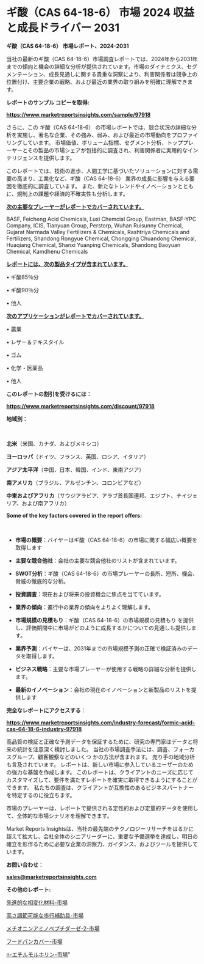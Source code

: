 # ギ酸（CAS 64-18-6） 市場 2024 収益と成長ドライバー 2031

<strong>ギ酸（CAS 64-18-6） 市場レポート、2024-2031</strong>

当社の最新のギ酸（CAS 64-18-6）市場調査レポートでは、2024年から2031年までの傾向と機会の詳細な分析が提供されています。市場のダイナミクス、セグメンテーション、成長見通しに関する貴重な洞察により、利害関係者は競争上の位置付け、主要企業の戦略、および最近の業界の取り組みを明確に理解できます。



<strong>レポートのサンプル コピーを取得:</strong> <a href=https://www.marketreportsinsights.com/sample/97918>

<strong><u>https://www.marketreportsinsights.com/sample/97918</u></strong></a>

さらに、この ギ酸（CAS 64-18-6） の市場レポートでは、競合状況の詳細な分析を実施し、著名な企業、その強み、弱み、および最近の市場動向をプロファイリングしています。 市場価値、ボリューム指標、セグメント分析、トッププレーヤーとその製品の市場シェアが包括的に調査され、利害関係者に実用的なインテリジェンスを提供します。

このレポートでは、技術の進歩、人間工学に基づいたソリューションに対する需要の高まり、工業化など、ギ酸（CAS 64-18-6） 業界の成長に影響を与える要因を徹底的に調査しています。 また、新たなトレンドやイノベーションとともに、規制上の課題や経済的不確実性も分析します。



<strong><u>次の主要なプレーヤーがレポートでカバーされています。</u></strong>

BASF, Feicheng Acid Chemicals, Luxi Chemcial Group, Eastman, BASF-YPC Company, ICIS, Tianyuan Group, Perstorp, Wuhan Ruisunny Chemical, Gujarat Narmada Valley Fertilizers & Chemicals, Rashtriya Chemicals and Fertilizers, Shandong Rongyue Chemical, Chongqing Chuandong Chemical, Huaqiang Chemical, Shanxi Yuanping Chemicals, Shandong Baoyuan Chemical, Kamdhenu Chemicals



<strong><u><b>レポートには、次の製品タイプが含まれています。</b></u></strong>

• ギ酸85％分

• ギ酸90％分

• 他人



<strong><u><b>次のアプリケーションがレポートでカバーされています。</b></u></strong>

• 農業

• レザー＆テキスタイル

• ゴム

• 化学・医薬品

• 他人



<strong><b>このレポートの割引を受けるには：</b></strong>

<a href=https://www.marketreportsinsights.com/discount/97918>

<strong><u>https://www.marketreportsinsights.com/discount/97918</u></strong></a>



<strong>地域別：</strong>

<strong> </strong>



<strong>北米</strong>（米国、カナダ、およびメキシコ）



<strong>ヨーロッパ</strong>（ドイツ、フランス、英国、ロシア、イタリア）



<strong>アジア太平洋</strong>（中国、日本、韓国、インド、東南アジア）



<strong>南アメリカ</strong>（ブラジル、アルゼンチン、コロンビアなど）



<strong>中東およびアフリカ</strong>（サウジアラビア、アラブ首長国連邦、エジプト、ナイジェリア、および南アフリカ）



<strong>Some of the key factors covered in the report offers:</strong>

<strong> </strong>
<ul>
  <li>

<strong>市場の概要</strong>：バイヤーはギ酸（CAS 64-18-6）の市場に関する幅広い概要を取得します</li>
  <li>

<strong>主要な競合他社</strong>：会社の主要な競合他社のリストが含まれています。</li>
  <li>

<strong>SWOT分析</strong>：ギ酸（CAS 64-18-6）の市場プレーヤーの長所、短所、機会、脅威の徹底的な分析。</li>
  <li>

<strong>投資調査</strong>：現在および将来の投資機会に焦点を当てています。</li>
  <li>

<strong>業界の傾向</strong>：進行中の業界の傾向をよりよく理解します。</li>
  <li>

<strong>市場規模の見積もり</strong>：ギ酸（CAS 64-18-6）の市場規模の見積もり を提供し、評価期間中に市場がどのように成長するかについての見通しも提供します。</li>
  <li>

<strong>業界予測</strong>：バイヤーは、2031年までの市場規模予測の正確で検証済みのデータを取得します。</li>
  <li>

<strong>ビジネス戦略</strong>：主要な市場プレーヤーが使用する戦略の詳細な分析を提供します。</li>
  <li>

<strong>最新のイノベーション</strong>：会社の現在のイノベーションと新製品のリストを提供します</li>
</ul>


<strong>完全なレポートにアクセスする</strong>：

<a href=https://www.marketreportsinsights.com/industry-forecast/formic-acid-cas-64-18-6-industry-97918>

<strong><u>https://www.marketreportsinsights.com/industry-forecast/formic-acid-cas-64-18-6-industry-97918</u></strong></a>

高品質の検証と正確な予測データを保証するために、研究の専門家はデータと将来の統計を注意深く検討しました。 当社の市場調査手法には、調査、フォーカスグループ、顧客観察などのいくつ かの方法が含まれます。 売り手の地域分析も言及されています。 レポートは、新しい市場に参入しているユーザーのための強力な基盤を作成します。 このレポートは、クライアントのニーズに応じてカスタマイズして、要件を満たすレポートを確実に取得できるようにすることができます。 私たちの調査は、クライアントが互換性のあるビジネスパートナーを特定するのに役立ちます。

市場のプレーヤーは、レポートで提供される定性的および定量的データを使用して、全体的な市場シナリオを理解できます。

Market Reports Insightsは、当社の最先端のテクノロジーリサーチをはるかに超えて拡大し、会社全体のシニアリーダーに、重要な予備選挙を達成し、明日の確立を形作るために必要な企業の洞察力、ガイダンス、およびツールを提供しています。



<strong><b>お問い合わせ</b></strong>：

<a href=mailto:sales@marketreportsinsights.com>

<strong><u>sales@marketreportsinsights.com</u></strong></a>



<strong>その他のレポート:</strong>

<a href=https://www.linkedin.com/pulse/先進的な相変化材料-市場-2023-推進要因と成長機会-2030-trend-tracking-toolbox-24-analysis-qtm1f/>先進的な相変化材料-市場</a>

<a href=https://www.linkedin.com/pulse/高さ調節可能な歩行補助具-市場-2023-swot-分析と成長率-2030-c9ckf/>高さ調節可能な歩行補助具-市場</a>

<a href=https://www.linkedin.com/pulse/メチオニンアミノペプチダーゼ-2-市場-2023-競争分析と事業成長-2030-pr-news-hub-zyt3f/>メチオニンアミノペプチダーゼ-2-市場</a>

<a href=https://www.linkedin.com/pulse/フードパンカバー-市場-2023-競争分析と事業成長-2030-analytics-achievers-24-analysis-tu77f/>フードパンカバー-市場</a>

<a href=https://www.linkedin.com/pulse/n-エチルモルホリン-市場-2023-swot-分析と最新イノベーション-ndgff/>n-エチルモルホリン-市場</a>"
